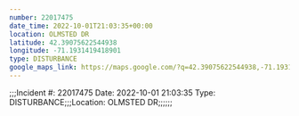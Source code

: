 ```yaml
---
number: 22017475
date_time: 2022-10-01T21:03:35+00:00
location: OLMSTED DR
latitude: 42.39075622544938
longitude: -71.1931419418901
type: DISTURBANCE
google_maps_link: https://maps.google.com/?q=42.39075622544938,-71.1931419418901
---
```


;;;Incident #: 22017475  Date: 2022-10-01 21:03:35   Type: DISTURBANCE;;;Location: OLMSTED DR;;;;;;
